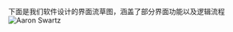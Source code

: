 下面是我们软件设计的界面流草图，涵盖了部分界面功能以及逻辑流程
![Aaron Swartz](https://github.com/YummyOrder/dashboard/blob/gh-pages/Docs/uidesign/UI%E7%95%8C%E9%9D%A2%E6%B5%81%E8%8D%89%E5%9B%BE.jpg)
